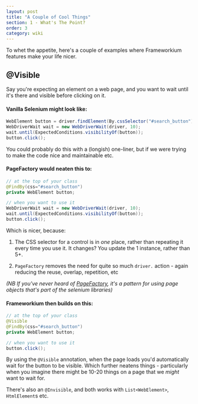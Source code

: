 ```yaml
---
layout: post
title: "A Couple of Cool Things"
section: 1 - What's The Point?
order: 3
category: wiki
---
```

To whet the appetite, here's a couple of examples where Frameworkium features make your life nicer.

## @Visible

Say you're expecting an element on a web page, and you want to wait until it's there and visible before clicking on it.

#### Vanilla Selenium might look like:

```java
WebElement button = driver.findElement(By.cssSelector("#search_button");
WebDriverWait wait = new WebDriverWait(driver, 10);
wait.until(ExpectedConditions.visibilityOf(button));
button.click();
```

You could probably do this with a (longish) one-liner, but if we were trying to make the code nice and maintainable etc.

#### PageFactory would neaten this to:

```java
// at the top of your class
@FindBy(css="#search_button")
private WebElement button;

// when you want to use it
WebDriverWait wait = new WebDriverWait(driver, 10);
wait.until(ExpectedConditions.visibilityOf(button));
button.click();
```

Which is nicer, because:

1. The CSS selector for a control is in *one* place, rather than repeating it every time you use it.
It changes? You update the 1 instance, rather than 5+.

2. `PageFactory` removes the need for quite so much `driver.` action - again reducing the reuse, overlap, repetition, etc

*(NB If you've never heard of [PageFactory](https://github.com/SeleniumHQ/selenium/wiki/PageFactory), it's a pattern for using page objects that's part of the selenium libraries)*

#### Frameworkium then builds on this:

```java
// at the top of your class
@Visible
@FindBy(css="#search_button")
private WebElement button;

// when you want to use it
button.click();
```

By using the `@Visible` annotation, when the page loads you'd automatically wait for the button to be visible.
Which further neatens things - particularly when you imagine there might be 10-20 things on a page that we _might_ want to wait for.

There's also an `@Invisible`, and both works with `List<WebElement>`, `HtmlElement`s etc.
